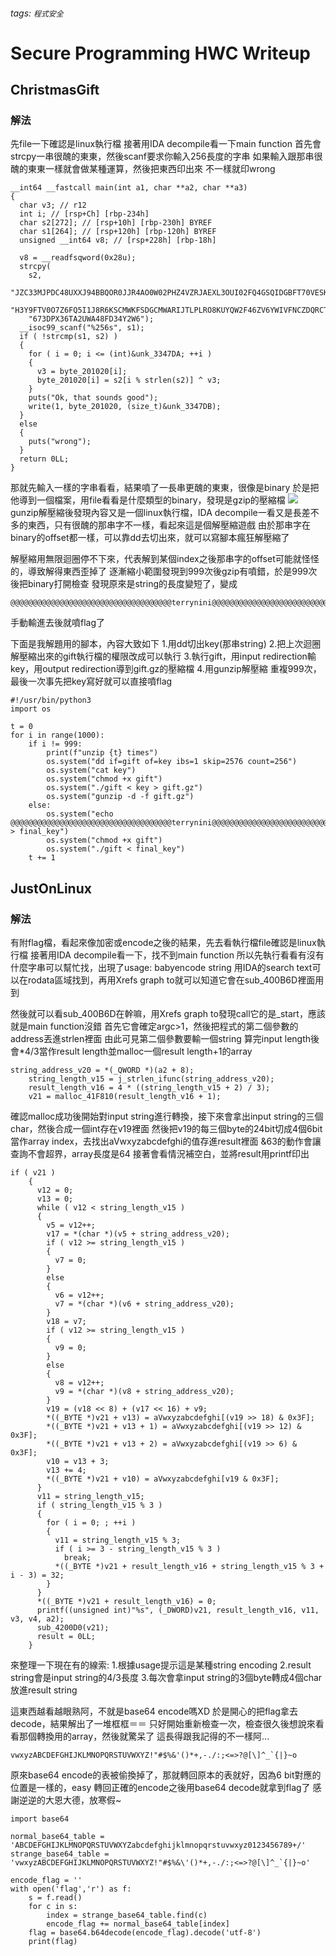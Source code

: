 ###### tags: `程式安全`
# Secure Programming HWC Writeup
## ChristmasGift
### 解法
先file一下確認是linux執行檔
接著用IDA decompile看一下main function
首先會strcpy一串很醜的東東，然後scanf要求你輸入256長度的字串
如果輸入跟那串很醜的東東一樣就會做某種運算，然後把東西印出來
不一樣就印wrong
```c=
__int64 __fastcall main(int a1, char **a2, char **a3)
{
  char v3; // r12
  int i; // [rsp+Ch] [rbp-234h]
  char s2[272]; // [rsp+10h] [rbp-230h] BYREF
  char s1[264]; // [rsp+120h] [rbp-120h] BYREF
  unsigned __int64 v8; // [rsp+228h] [rbp-18h]

  v8 = __readfsqword(0x28u);
  strcpy(
    s2,
    "JZC33MJPDC48UXXJ94BBQOR0JJR4AO0W02PHZ4VZRJAEXL3OUI02FQ4GSQIDGBFT70VESKNAAUEJW4RR9EQOCJ9PKT7W9FBMJDVK6X9MT7K1HY30MSA4"
    "H3Y9FTV0O7Z6FQ5I1J8R6KSCMWKFSDGCMWARIJTLPLRO8KUYQW2F46ZV6YWIVFNCZDQRCTAM5JVGQMEU2LFPS5DUDOY4130XB50V91PWHCIO0AD1RHTR"
    "673DPX36TA2UWA48FD34Y2W6");
  __isoc99_scanf("%256s", s1);
  if ( !strcmp(s1, s2) )
  {
    for ( i = 0; i <= (int)&unk_3347DA; ++i )
    {
      v3 = byte_201020[i];
      byte_201020[i] = s2[i % strlen(s2)] ^ v3;
    }
    puts("Ok, that sounds good");
    write(1, byte_201020, (size_t)&unk_3347DB);
  }
  else
  {
    puts("wrong");
  }
  return 0LL;
}
```
那就先輸入一樣的字串看看，結果噴了一長串更醜的東東，很像是binary
於是把他導到一個檔案，用file看看是什麼類型的binary，發現是gzip的壓縮檔
![](https://i.imgur.com/oVzrgif.png)
gunzip解壓縮後發現內容又是一個linux執行檔，IDA decompile一看又是長差不多的東西，只有很醜的那串字不一樣，看起來這是個解壓縮遊戲
由於那串字在binary的offset都一樣，可以靠dd去切出來，就可以寫腳本瘋狂解壓縮了

解壓縮用無限迴圈停不下來，代表解到某個index之後那串字的offset可能就怪怪的，導致解得東西歪掉了
逐漸縮小範圍發現到999次後gzip有噴錯，於是999次後把binary打開檢查
發現原來是string的長度變短了，變成
```
@@@@@@@@@@@@@@@@@@@@@@@@@@@@@@@@@@@@terrynini@@@@@@@@@@@@@@@@@@@@@@@@@@@@@@@@@@@@
```
手動輸進去後就噴flag了

下面是我解題用的腳本，內容大致如下
1.用dd切出key(那串string)
2.把上次迴圈解壓縮出來的gift執行檔的權限改成可以執行
3.執行gift，用input redirection輸key，用output redirection導到gift.gz的壓縮檔
4.用gunzip解壓縮
重複999次，最後一次事先把key寫好就可以直接噴flag
```python=
#!/usr/bin/python3
import os

t = 0
for i in range(1000):
    if i != 999:
        print(f"unzip {t} times")
        os.system("dd if=gift of=key ibs=1 skip=2576 count=256")
        os.system("cat key")
        os.system("chmod +x gift")
        os.system("./gift < key > gift.gz")
        os.system("gunzip -d -f gift.gz")
    else:
        os.system("echo @@@@@@@@@@@@@@@@@@@@@@@@@@@@@@@@@@@@terrynini@@@@@@@@@@@@@@@@@@@@@@@@@@@@@@@@@@@@ > final_key")
        os.system("chmod +x gift")
        os.system("./gift < final_key")
    t += 1
```
## JustOnLinux
### 解法
有附flag檔，看起來像加密或encode之後的結果，先去看執行檔file確認是linux執行檔
接著用IDA decompile看一下，找不到main function
所以先執行看看有沒有什麼字串可以幫忙找，出現了usage: babyencode string
用IDA的search text可以在rodata區域找到，再用Xrefs graph to就可以知道它會在sub_400B6D裡面用到

然後就可以看sub_400B6D在幹嘛，用Xrefs graph to發現call它的是_start，應該就是main function沒錯
首先它會確定argc>1，然後把程式的第二個參數的address丟進strlen裡面
由此可見第二個參數要輸一個string
算完input length後會*4/3當作result length並malloc一個result length+1的array
```c=
string_address_v20 = *(_QWORD *)(a2 + 8);
    string_length_v15 = j_strlen_ifunc(string_address_v20);
    result_length_v16 = 4 * ((string_length_v15 + 2) / 3);
    v21 = malloc_41F810(result_length_v16 + 1);
```
確認malloc成功後開始對input string進行轉換，接下來會拿出input string的三個char，然後合成一個int存在v19裡面
然後把v19的每三個byte的24bit切成4個6bit當作array index，去找出aVwxyzabcdefghi的值存進result裡面
&63的動作會讓查詢不會超界，array長度是64
接著會看情況補空白，並將result用printf印出
```c=
if ( v21 )
    {
      v12 = 0;
      v13 = 0;
      while ( v12 < string_length_v15 )
      {
        v5 = v12++;
        v17 = *(char *)(v5 + string_address_v20);
        if ( v12 >= string_length_v15 )
        {
          v7 = 0;
        }
        else
        {
          v6 = v12++;
          v7 = *(char *)(v6 + string_address_v20);
        }
        v18 = v7;
        if ( v12 >= string_length_v15 )
        {
          v9 = 0;
        }
        else
        {
          v8 = v12++;
          v9 = *(char *)(v8 + string_address_v20);
        }
        v19 = (v18 << 8) + (v17 << 16) + v9;
        *((_BYTE *)v21 + v13) = aVwxyzabcdefghi[(v19 >> 18) & 0x3F];
        *((_BYTE *)v21 + v13 + 1) = aVwxyzabcdefghi[(v19 >> 12) & 0x3F];
        *((_BYTE *)v21 + v13 + 2) = aVwxyzabcdefghi[(v19 >> 6) & 0x3F];
        v10 = v13 + 3;
        v13 += 4;
        *((_BYTE *)v21 + v10) = aVwxyzabcdefghi[v19 & 0x3F];
      }
      v11 = string_length_v15;
      if ( string_length_v15 % 3 )
      {
        for ( i = 0; ; ++i )
        {
          v11 = string_length_v15 % 3;
          if ( i >= 3 - string_length_v15 % 3 )
            break;
          *((_BYTE *)v21 + result_length_v16 + string_length_v15 % 3 + i - 3) = 32;
        }
      }
      *((_BYTE *)v21 + result_length_v16) = 0;
      printf((unsigned int)"%s", (_DWORD)v21, result_length_v16, v11, v3, v4, a2);
      sub_4200D0(v21);
      result = 0LL;
    }
```
來整理一下現在有的線索:
1.根據usage提示這是某種string encoding
2.result string會是input string的4/3長度
3.每次會拿input string的3個byte轉成4個char放進result string

這東西越看越眼熟阿，不就是base64 encode嗎XD
於是開心的把flag拿去decode，結果解出了一堆框框＝＝
只好開始重新檢查一次，檢查很久後想說來看看那個轉換用的array，然後就驚呆了
這長得跟我記得的不一樣阿...
```
vwxyzABCDEFGHIJKLMNOPQRSTUVWXYZ!"#$%&'()*+,-./:;<=>?@[\]^_`{|}~o
```
原來base64 encode的表被偷換掉了，那就轉回原本的表就好，因為6 bit對應的位置是一樣的，easy
轉回正確的encode之後用base64 decode就拿到flag了
感謝逆逆的大恩大德，放寒假~

```python=
import base64

normal_base64_table = 'ABCDEFGHIJKLMNOPQRSTUVWXYZabcdefghijklmnopqrstuvwxyz0123456789+/'
strange_base64_table = 'vwxyzABCDEFGHIJKLMNOPQRSTUVWXYZ!"#$%&\'()*+,-./:;<=>?@[\]^_`{|}~o'

encode_flag = '' 
with open('flag','r') as f:
    s = f.read()
    for c in s:
        index = strange_base64_table.find(c)
        encode_flag += normal_base64_table[index]
    flag = base64.b64decode(encode_flag).decode('utf-8')
    print(flag)
```





